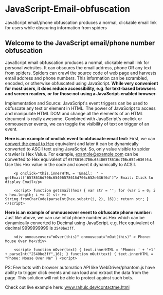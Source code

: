 # JavaScript-Email-obfuscation
JavaScript email/phone obfuscation produces a normal, clickable email link for users while obscuring information from spiders
## Welcome to the JavaScript email/phone number obfuscation
JavaScript email obfuscation produces a normal, clickable email link for personal websites. It can obscures the email address, phone OR any text from spiders. Spiders can crawl the source code of web page and harvests email address and phone numbers. This information can be  scrambled, encoded, or otherwise obfuscated using JavaScript. 
**While very convenient for most users, it does reduce accessibility, e.g. for text-based browsers and screen readers, or for those not using a JavaScript-enabled browser.**

Implementation and Source:
JavaScript's event triggers can be used to obfuscate any text or element in HTML. The power of JavaScript to access and manipulate HTML DOM and change all the elements of an HTML document is really awesome. Combined with JavaScript's onclick or onmouseover events, we can toggle the visibility of text on trigger of an event.

**Here is an example of onclick event to obfuscate  email text:**
First, we can [convert the email to Hex](http://www.asciitohex.com/) equivalent and later it can be dynamically converted to ASCII text using JavaScript. So, only value visible to spider crawler is Hex Value. For example, example@example.com can be converted to Hex equivalent of `6578616d706c65406578616d706c652e636f6d`. Use this Hex value in the code and covert it dynamically to ACSII.

`    <p onclick="this.innerHTML = 'Email:  ' + getEmail('6578616d706c65406578616d706c652e636f6d')">
Email: Click to display Email</p>`

`    <script>
    function getEmail(hex) {
    var str = '';
    for (var i = 0; i < hex.length; i += 2)
        str += String.fromCharCode(parseInt(hex.substr(i, 2), 16));
    return str;
    }
    </script>`

**Here is an example of onmouseover event to obfuscate  phone number:**
Just like above, we can use intial phone number as Hex which can be dynamically converted to Decimal using JavaScript. e.g, Hex equivalent of decimal 9999999999 is `2540be3ff`.

`    <div onmouseover="mOver(this)" onmouseout="mOut(this)" >
    Phone: Mouse Over Me</div>`

`    <script>
    function mOver(text) {
        text.innerHTML = 'Phone: ' + '+1' + parseInt("2540be3ff",16);
        }
    function mOut(text) {
    text.innerHTML = "Phone: Mouse Over Me"
    }
    <script>`

PS: Few bots with browser automation API like WebDriver/phantom.js have ability to trigger click events and can load and extract the data from the page. This solution will not be able to protect against such bots.

Check out live example here: 
www.rahulc.dev/contactme.html
